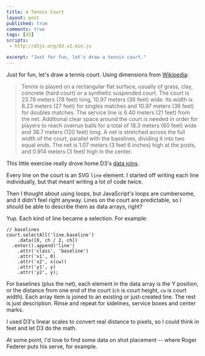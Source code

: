 ```yaml
---
title: A Tennis Court
layout: post
published: true
comments: true
tags: [d3]
scripts:
 - http://d3js.org/d3.v2.min.js

excerpt: "Just for fun, let's draw a tennis court."
---
```

<style type="text/css">
body { position: relative; }
#court {
	width: 320px;
	float: left;
	margin-right: 1em;
}
#court svg {
	background-color: #1d723d;
}

#court line {
	stroke: #eee;
	stroke-width: 1px;
}

#court line:nth-child(2) {
	stroke-width: 3px;
}

pre { clear: both; }

</style>

Just for fun, let's draw a tennis court. Using dimensions from [Wikipedia](http://en.wikipedia.org/wiki/Tennis_court):

<div id="court"> </div>

> Tennis is played on a rectangular flat surface, usually of grass, clay, concrete (hard court) or a synthetic suspended court. The court is 23.78 meters (78 feet) long, 10.97 meters (36 feet) wide. Its width is 8.23 meters (27 feet) for singles matches and 10.97 meters (36 feet) for doubles matches. The service line is 6.40 meters (21 feet) from the net. Additional clear space around the court is needed in order for players to reach overrun balls for a total of 18.3 meters (60 feet) wide and 36.7 meters (120 feet) long. A net is stretched across the full width of the court, parallel with the baselines, dividing it into two equal ends. The net is 1.07 meters (3 feet 6 inches) high at the posts, and 0.914 meters (3 feet) high in the center.

This little exercise really drove home D3's [data joins](http://bost.ocks.org/mike/join/). 

Every line on the court is an SVG `line` element. I started off writing each line individually, but that meant writing a lot of code twice. 

Then I thought about using loops, but JavaScript's loops are cumbersome, and it didn't feel right anyway. Lines on the court are predictable, so I should be able to describe them as data arrays, right?

Yup. Each kind of line became a selection. For example:

    // baselines
    court.selectAll('line.baseline')
        .data([0, ch / 2, ch])
      .enter().append('line')
        .attr('class', 'baseline')
        .attr('x1', 0)
        .attr('x2', x(cw))
        .attr('y1', y)
        .attr('y2', y);

For baselines (plus the net), each element in the data array is the Y position, or the distance from one end of the court (`ch` is court height, `cw` is court width). Each array item is joined to an existing or just-created line. The rest is just description. Rinse and repeat for sidelines, service boxes and center marks.

I used D3's linear scales to convert real distance to pixels, so I could think in feet and let D3 do the math.

At some point, I'd love to find some data on shot placement -- where Roger Federer puts his serve, for example.

<script type="text/javascript">
function translate(x,y) {
	return 'translate(' + x + ',' + y + ')';
}

// canvas dimensions
var cw = 36,
    ch = 78,
    width = 300,
    height = width * (ch / cw),
    pad = 10;

// scales
var x = d3.scale.linear()
    .domain([0, cw]) // width of a court
    .range([0, width]);

var y = d3.scale.linear()
    .domain([0, ch])
    .range([0, height]);

var court = d3.select('#court').append('svg')
    .style('width', width + pad * 2)
    .style('height', height + pad * 2)
    .append('g')
    .attr('transform', translate(pad,pad));

// baselines
court.selectAll('line.baseline')
    .data([0, ch / 2, ch])
  .enter().append('line')
    .attr('class', 'baseline')
    .attr('class', 'Baseline')
    .attr('x1', 0)
    .attr('x2', x(cw))
    .attr('y1', y)
    .attr('y2', y);

// sidelines
court.selectAll('line.sideline')
    .data([0, 4.5, cw - 4.5, cw])
  .enter().append('line')
    .attr('class', 'sideline')
    .attr('x1', x)
    .attr('x2', x)
    .attr('y1', 0)
    .attr('y2', y(ch));

// service boxes
var service = [ch / 2 + 21, ch / 2 - 21];
court.selectAll('line.service')
    .data(service)
  .enter().append('line')
    .attr('class', 'service')
    .attr('x1', x(4.5)) // start at the alley
    .attr('x2', x(cw - 4.5)) // end at the opposite alley
    .attr('y1', y)
    .attr('y2', y);

court.selectAll('line.center')
    .data(service)
  .enter().append('line')
    .attr('class', 'center')
    .attr('x1', x(cw / 2))
    .attr('x2', x(cw / 2))
    .attr('y1', y)
    .attr('y2', y(ch / 2));

// center marks
court.selectAll('line.mark')
    .data([0, ch - 1])
  .enter().append('line')
    .attr('class', 'mark')
    .attr('x1', x(cw / 2))
    .attr('x2', x(cw / 2))
    .attr('y1', y)
    .attr('y2', function(d) { return y(d) + y(1); });
</script>